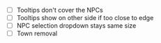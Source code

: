 - [ ] Tooltips don't cover the NPCs
- [ ] Tooltips show on other side if too close to edge
- [ ] NPC selection dropdown stays same size
- [ ] Town removal
